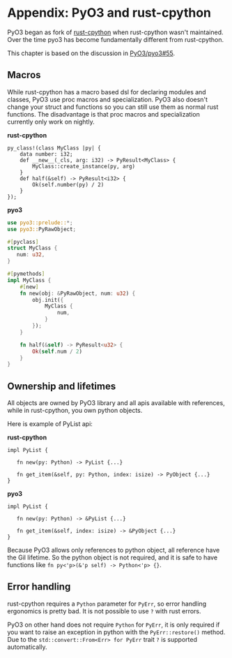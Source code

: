 # Appendix: PyO3 and rust-cpython

PyO3 began as fork of [rust-cpython](https://github.com/dgrunwald/rust-cpython) when rust-cpython wasn't maintained. Over the time pyo3 has become fundamentally different from rust-cpython.

This chapter is based on the discussion in [PyO3/pyo3#55](https://github.com/PyO3/pyo3/issues/55).

## Macros

While rust-cpython has a macro based dsl for declaring modules and classes, PyO3 use proc macros and specialization. PyO3 also doesn't change your struct and functions so you can still use them as normal rust functions. The disadvantage is that proc macros and specialization currently only work on nightly.

**rust-cpython**

```rust,ignore
py_class!(class MyClass |py| {
    data number: i32;
    def __new__(_cls, arg: i32) -> PyResult<MyClass> {
        MyClass::create_instance(py, arg)
    }
    def half(&self) -> PyResult<i32> {
        Ok(self.number(py) / 2)
    }
});
```

**pyo3**

```rust
use pyo3::prelude::*;
use pyo3::PyRawObject;

#[pyclass]
struct MyClass {
   num: u32,
}

#[pymethods]
impl MyClass {
    #[new]
    fn new(obj: &PyRawObject, num: u32) {
        obj.init({
            MyClass {
                num,
            }
        });
    }

    fn half(&self) -> PyResult<u32> {
        Ok(self.num / 2)
    }
}
```

## Ownership and lifetimes

All objects are owned by PyO3 library and all apis available with references, while in rust-cpython, you own python objects.

Here is example of PyList api:

**rust-cpython**

```rust,ignore
impl PyList {

   fn new(py: Python) -> PyList {...}

   fn get_item(&self, py: Python, index: isize) -> PyObject {...}
}
```

**pyo3**

```rust,ignore
impl PyList {

   fn new(py: Python) -> &PyList {...}

   fn get_item(&self, index: isize) -> &PyObject {...}
}
```

Because PyO3 allows only references to python object, all reference have the Gil lifetime. So the python object is not required, and it is safe to have functions like `fn py<'p>(&'p self) -> Python<'p> {}`.

## Error handling

rust-cpython requires a `Python` parameter for `PyErr`, so error handling ergonomics is pretty bad. It is not possible to use `?` with rust errors.

PyO3 on other hand does not require `Python` for `PyErr`, it is only required if you want to raise an exception in python with the `PyErr::restore()` method. Due to the `std::convert::From<Err> for PyErr` trait `?` is supported automatically.
